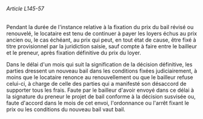 ###### Article L145-57

Pendant la durée de l'instance relative à la fixation du prix du bail révisé ou renouvelé, le locataire est tenu de continuer à payer les loyers échus au prix ancien ou, le cas échéant, au prix qui peut, en tout état de cause, être fixé à titre provisionnel par la juridiction saisie, sauf compte à faire entre le bailleur et le preneur, après fixation définitive du prix du loyer.

Dans le délai d'un mois qui suit la signification de la décision définitive, les parties dressent un nouveau bail dans les conditions fixées judiciairement, à moins que le locataire renonce au renouvellement ou que le bailleur refuse celui-ci, à charge de celle des parties qui a manifesté son désaccord de supporter tous les frais. Faute par le bailleur d'avoir envoyé dans ce délai à la signature du preneur le projet de bail conforme à la décision susvisée ou, faute d'accord dans le mois de cet envoi, l'ordonnance ou l'arrêt fixant le prix ou les conditions du nouveau bail vaut bail.

